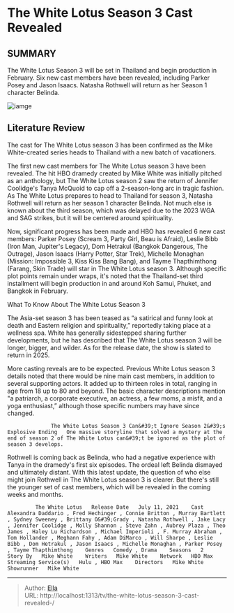 # The White Lotus Season 3 Cast Revealed 


## SUMMARY 



  The White Lotus Season 3 will be set in Thailand and begin production in February.   Six new cast members have been revealed, including Parker Posey and Jason Isaacs.   Natasha Rothwell will return as her Season 1 character Belinda.  

![iamge](https://static1.srcdn.com/wordpress/wp-content/uploads/2022/09/the-white-lotus-tanya.jpg)

## Literature Review
The cast for The White Lotus season 3 has been confirmed as the Mike White-created series heads to Thailand with a new batch of vacationers.




The first new cast members for The White Lotus season 3 have been revealed. The hit HBO dramedy created by Mike White was initially pitched as an anthology, but The White Lotus season 2 saw the return of Jennifer Coolidge&#39;s Tanya McQuoid to cap off a 2-season-long arc in tragic fashion. As The White Lotus prepares to head to Thailand for season 3, Natasha Rothwell will return as her season 1 character Belinda. Not much else is known about the third season, which was delayed due to the 2023 WGA and SAG strikes, but it will be centered around spirituality.




Now, significant progress has been made and HBO has revealed 6 new cast members: Parker Posey (Scream 3, Party Girl, Beau is Afraid), Leslie Bibb (Iron Man, Jupiter&#39;s Legacy), Dom Hetrakul (Bangkok Dangerous, The Outrage), Jason Isaacs (Harry Potter, Star Trek), Michelle Monaghan (Mission: Impossible 3, Kiss Kiss Bang Bang), and Tayme Thapthimthong (Farang, Skin Trade) will star in The White Lotus season 3. Although specific plot points remain under wraps, it&#39;s noted that the Thailand-set third installment will begin production in and around Koh Samui, Phuket, and Bangkok in February.


 What To Know About The White Lotus Season 3 
         

The Asia-set season 3 has been teased as “a satirical and funny look at death and Eastern religion and spirituality,” reportedly taking place at a wellness spa. White has generally sidestepped sharing further developments, but he has described that The White Lotus season 3 will be longer, bigger, and wilder. As for the release date, the show is slated to return in 2025.




More casting reveals are to be expected. Previous White Lotus season 3 details noted that there would be nine main cast members, in addition to several supporting actors. It added up to thirteen roles in total, ranging in age from 18 up to 80 and beyond. The basic character descriptions mention &#34;a patriarch, a corporate executive, an actress, a few moms, a misfit, and a yoga enthusiast,” although those specific numbers may have since changed.

                  The White Lotus Season 3 Can&#39;t Ignore Season 2&#39;s Explosive Ending   One massive storyline that solved a mystery at the end of season 2 of The White Lotus can&#39;t be ignored as the plot of season 3 develops.     

Rothwell is coming back as Belinda, who had a negative experience with Tanya in the dramedy&#39;s first six episodes. The ordeal left Belinda dismayed and ultimately distant. With this latest update, the question of who else might join Rothwell in The White Lotus season 3 is clearer. But there&#39;s still the younger set of cast members, which will be revealed in the coming weeks and months.




             The White Lotus   Release Date   July 11, 2021    Cast   Alexandra Daddario , Fred Hechinger , Connie Britton , Murray Bartlett , Sydney Sweeney , Brittany O&#39;Grady , Natasha Rothwell , Jake Lacy , Jennifer Coolidge , Molly Shannon , Steve Zahn , Aubrey Plaza , Theo James , Haley Lu Richardson , Michael Imperioli , F. Murray Abraham , Tom Hollander , Meghann Fahy , Adam DiMarco , Will Sharpe , Leslie Bibb , Dom Hetrakul , Jason Isaacs , Michelle Monaghan , Parker Posey , Tayme Thapthimthong    Genres   Comedy , Drama    Seasons   2    Story By   Mike White    Writers   Mike White    Network   HBO Max    Streaming Service(s)   Hulu , HBO Max    Directors   Mike White    Showrunner   Mike White       



---

> Author: [Ella](https://instagram.hk.cn/)  
> URL: http://localhost:1313/tv/the-white-lotus-season-3-cast-revealed-/  

